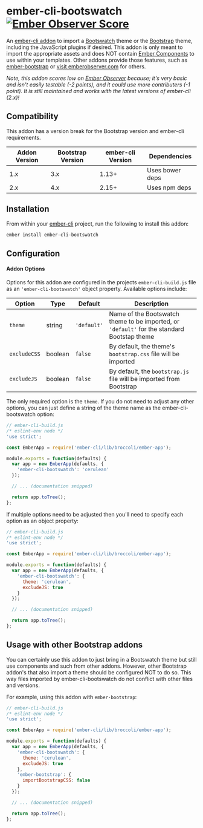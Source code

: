 ember-cli-bootswatch [![Ember Observer Score](https://emberobserver.com/badges/ember-cli-bootswatch.svg)](https://emberobserver.com/addons/ember-cli-bootswatch)
====================

An [ember-cli addon](http://www.emberaddons.com/) to import a [Bootswatch](http://bootswatch.com/)
theme or the [Bootstrap](http://getbootstrap.com/) theme, including the JavaScript plugins if desired.
This addon is only meant to import the appropriate assets and does NOT contain
[Ember Components](https://guides.emberjs.com/v2.17.0/components/defining-a-component/)
to use within your templates. Other addons provide those features, such as
[ember-bootstrap](http://www.ember-bootstrap.com/) or
[visit emberobserver.com](https://www.emberobserver.com/categories/bootstrap) for others.

_Note, this addon scores low on [Ember Observer](https://emberobserver.com/addons/ember-cli-bootswatch) because; it's very basic and isn't easily testable (-2 points), and it could use more contributers (-1 point). It is still maintained and works with the latest versions of ember-cli (2.x)!_




## Compatibility

This addon has a version break for the Bootstrap version and ember-cli requirements.

| Addon Version | Bootstrap Version | ember-cli Version | Dependencies    |
|---------------|-------------------|-------------------|-----------------|
| 1.x           | 3.x               | 1.13+             | Uses bower deps |
| 2.x           | 4.x               | 2.15+             | Uses npm deps   |




## Installation

From within your [ember-cli](http://www.ember-cli.com/) project,
run the following to install this addon:

```bash
ember install ember-cli-bootswatch
```




## Configuration


#### Addon Options

Options for this addon are configured in the projects `ember-cli-build.js` file
as an `'ember-cli-bootswatch'` object property. Available options include:

| Option       | Type    | Default     | Description |
|--------------|---------|-------------|-------------|
| `theme`      | string  | `'default'` | Name of the Bootswatch theme to be imported, or `'default'` for the standard Bootstap theme |
| `excludeCSS` | boolean | `false`     | By default, the theme's `bootstrap.css` file will be imported |
| `excludeJS`  | boolean | `false`     | By default, the `bootstrap.js` file will be imported from Bootstrap |

The only required option is the `theme`. If you do not need to adjust
any other options, you can just define a string of the theme name
as the ember-cli-bootswatch option:

```javascript
// ember-cli-build.js
/* eslint-env node */
'use strict';

const EmberApp = require('ember-cli/lib/broccoli/ember-app');

module.exports = function(defaults) {
  var app = new EmberApp(defaults, {
    'ember-cli-bootswatch': 'cerulean'
  });

  // ... (documentation snipped)

  return app.toTree();
};
```

If multiple options need to be adjusted then you'll need to specify each
option as an object property:

```javascript
// ember-cli-build.js
/* eslint-env node */
'use strict';

const EmberApp = require('ember-cli/lib/broccoli/ember-app');

module.exports = function(defaults) {
  var app = new EmberApp(defaults, {
    'ember-cli-bootswatch': {
      theme: 'cerulean',
      excludeJS: true
    }
  });

  // ... (documentation snipped)

  return app.toTree();
};
```




## Usage with other Bootstrap addons

You can certainly use this addon to just bring in a Bootswatch theme
but still use components and such from other addons. However, other
Bootstrap addon's that also import a theme should be configured NOT
to do so. This way files imported by ember-cli-bootswatch do not
conflict with other files and versions.

For example, using this addon with `ember-bootstrap`:

```javascript
// ember-cli-build.js
/* eslint-env node */
'use strict';

const EmberApp = require('ember-cli/lib/broccoli/ember-app');

module.exports = function(defaults) {
  var app = new EmberApp(defaults, {
    'ember-cli-bootswatch': {
      theme: 'cerulean',
      excludeJS: true
    },
    'ember-bootstrap': {
      importBootstrapCSS: false
    }
  });

  // ... (documentation snipped)

  return app.toTree();
};
```
